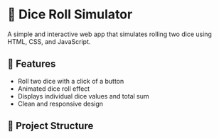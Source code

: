 # 🎲 Dice Roll Simulator

A simple and interactive web app that simulates rolling two dice using HTML, CSS, and JavaScript.

## 🚀 Features

- Roll two dice with a click of a button
- Animated dice roll effect
- Displays individual dice values and total sum
- Clean and responsive design

## 📁 Project Structure
